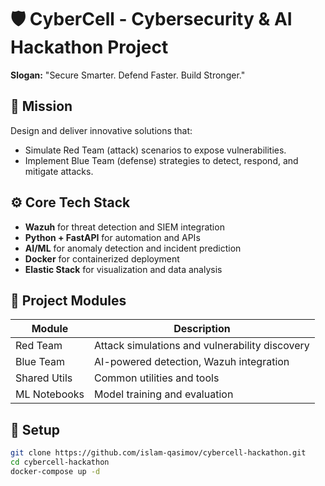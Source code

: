# 🛡️ CyberCell - Cybersecurity & AI Hackathon Project
**Slogan:** "Secure Smarter. Defend Faster. Build Stronger."

## 🎯 Mission
Design and deliver innovative solutions that:
- Simulate Red Team (attack) scenarios to expose vulnerabilities.
- Implement Blue Team (defense) strategies to detect, respond, and mitigate attacks.

## ⚙️ Core Tech Stack
- **Wazuh** for threat detection and SIEM integration  
- **Python + FastAPI** for automation and APIs  
- **AI/ML** for anomaly detection and incident prediction  
- **Docker** for containerized deployment  
- **Elastic Stack** for visualization and data analysis  

## 🧩 Project Modules
| Module | Description |
|--------|--------------|
| Red Team | Attack simulations and vulnerability discovery |
| Blue Team | AI-powered detection, Wazuh integration |
| Shared Utils | Common utilities and tools |
| ML Notebooks | Model training and evaluation |

## 🚀 Setup
```bash
git clone https://github.com/islam-qasimov/cybercell-hackathon.git
cd cybercell-hackathon
docker-compose up -d
